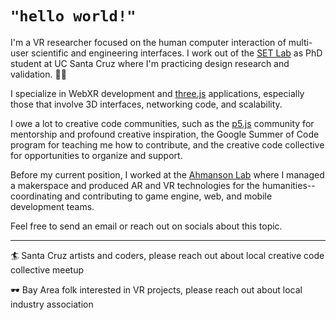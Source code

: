 # `"hello world!"`
I'm a VR researcher focused on the human computer interaction of multi-user scientific and engineering interfaces. I work out of the [SET Lab](https://setlab.soe.ucsc.edu/) as PhD student at UC Santa Cruz where I'm practicing design research and validation. 🌊🌲 

I specialize in WebXR development and [three.js](https://threejs.org/) applications, especially those that involve 3D interfaces, networking code, and scalability.

I owe a lot to creative code communities, such as the [p5.js](https://p5js.org/) community for mentorship and profound creative inspiration, the Google Summer of Code program for teaching me how to contribute, and the creative code collective for opportunities to organize and support. 

Before my current position, I worked at the [Ahmanson Lab](https://polymathic.usc.edu/ahmanson-lab) where I managed a makerspace and produced AR and VR technologies for the humanities-- coordinating and contributing to game engine, web, and mobile development teams.

Feel free to send an email or reach out on socials about this topic.

***

🏄 Santa Cruz artists and coders, please reach out about local creative code collective meetup

🕶️ Bay Area folk interested in VR projects, please reach out about local industry association


